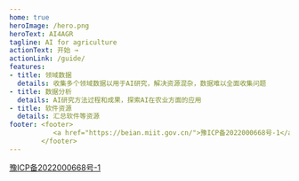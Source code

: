 ```yaml
---
home: true
heroImage: /hero.png
heroText: AI4AGR
tagline: AI for agriculture
actionText: 开始 →
actionLink: /guide/
features:
- title: 领域数据
  details: 收集多个领域数据以用于AI研究，解决资源混杂，数据难以全面收集问题
- title: 数据分析
  details: AI研究方法过程和成果，探索AI在农业方面的应用
- title: 软件资源
  details: 汇总软件等资源
footer: <footer>
           <a href="https://beian.miit.gov.cn/">豫ICP备2022000668号-1</a>
        </footer>
---
```


  <footer>
    <a href="https://beian.miit.gov.cn/">豫ICP备2022000668号-1</a>
  </footer>